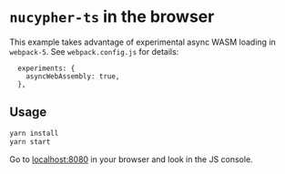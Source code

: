 # `nucypher-ts` in the browser

This example takes advantage of experimental async WASM loading in `webpack-5`. See `webpack.config.js` for details:

```
  experiments: {
    asyncWebAssembly: true,
  },
```

## Usage

```bash
yarn install
yarn start
```

Go to [localhost:8080](http://localhost:8080/) in your browser and look in the JS console.
